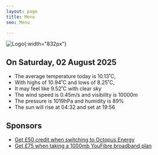 ```yaml
---
layout: page
title: Menu
seo: Menu

---
```


![Logo](/images/logo.jpg){:width="832px"}

<!-- weather_marker starts -->
## On Saturday, 02 August 2025

- The average temperature today is 10.13˚C,
- With highs of 10.94˚C and lows of 8.25˚C,
- It may feel like 9.52˚C with clear sky
- The wind speed is 0.45m/s and visibility is 10000m
- The pressure is 1019hPa and humidity is 89%
- The sun will rise at 04:32 and set at 19:56

<!-- weather_marker ends -->

## Sponsors

- [Get £50 credit when switching to Octopus Energy](https://bit.ly/3oD1nnS)
- [Get £75 when taking a 1000mb YouFibre broadband plan](https://aklam.io/91zWhU?)

